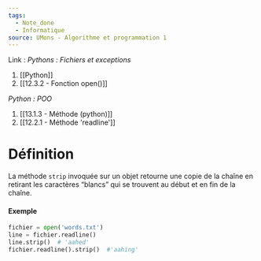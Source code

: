 ```yaml
---
tags:
  - Note_done
  - Informatique
source: UMons - Algorithme et programmation 1
---
```


Link : 
_Pythons : Fichiers et exceptions_
1. [[Python]]
2. [[12.3.2 - Fonction open()]]

_Python : POO_
1. [[13.1.3 - Méthode (python)]]
2. [[12.2.1 - Méthode 'readline']]

# Définition
La méthode `strip` invoquée sur un objet retourne une copie de la chaîne en retirant les caractères “blancs” qui se trouvent au début et en fin de la chaîne.

#### Exemple
```PYTHON
fichier = open('words.txt')
line = fichier.readline() 
line.strip()  # 'aahed' 
fichier.readline().strip()  #'aahing'
```
